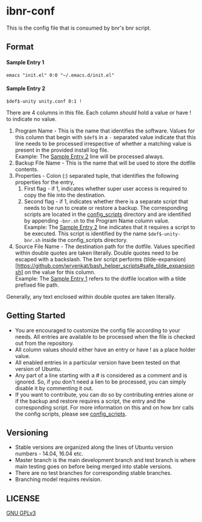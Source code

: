 # ibnr-conf
This is the config file that is consumed by bnr's bnr script.

## Format

#### Sample Entry 1 ####
`emacs "init.el" 0:0 "~/.emacs.d/init.el"`  

#### Sample Entry 2 ####
`$def$-unity unity.conf 0:1 !`  
  
  There are 4 columns in this file. Each column *should* hold a value or have ! to indicate no value.
  1. Program Name - This is the name that identifies the software. Values for this column that begin with `$def$` in a `-` separated value indicate that this line needs to be processed irrespective of whether a matching value is present in the provided install log file.  
     Example: The [Sample Entry 2](https://github.com/wrvenkat/bnr-conf#sample-entry-2) line will be processed always.
  2. Backup File Name - This is the name that will be used to store the dotfile contents.
  3. Properties - Colon (:) separated tuple, that identifies the following properties for the entry,
	 1. First flag - if 1, indicates whether super user access is required to copy the file into the destination.
	 2. Second flag - if 1, indicates whether there is a separate script that needs to be run to create or restore a backup. The corresponding scripts are located in the [config_scripts](https://github.com/wrvenkat/config_scripts) directory and are identified by appending `-bnr.sh` to the Program Name column value.  
		Example: The [Sample Entry 2](https://github.com/wrvenkat/bnr-conf#sample-entry-2) line indicates that it requires a script to be executed. This script is identified by the name `$def$-unity-bnr.sh` inside the config_scripts directory.
  4. Source File Name - The destination path for the dotfile. Values specified within double quotes are taken literally. Double quotes need to be escaped with a backslash. The bnr script performs (tilde-expansion)[https://github.com/wrvenkat/bash_helper_scripts#safe_tilde_expansionsh] on the value for this column.  
	 Example: The [Sample Entry 1](https://github.com/wrvenkat/bnr-conf#sample-entry-1) refers to the dotfile location with a tilde prefixed file path.
  
  Generally, any text enclosed within double quotes are taken literally.

## Getting Started
  * You are encouraged to customize the config file according to your needs. All entries are available to be processed when the file is checked out from the repository.
  * All column values should either have an entry or have ! as a place holder value.
  * All enabled entries in a particular version have been tested on that version of Ubuntu.
  * Any part of a line starting with a # is considered as a comment and is ignored. So, if you don't need a lien to be processed, you can simply disable it by commenting it out.
  * If you want to contribute, you can do so by contributing entries alone or if the backup and restore requires a script, the entry and the corresponding script. For more information on this and on how bnr calls the config scripts, please see [config_scripts](https://github.com/wrvenkat/config_scripts).

## Versioning ##
  * Stable versions are organized along the lines of Ubuntu version numbers - 14.04, 16.04 etc.
  * Master branch is the main development branch and test branch is where main testing goes on before being merged into stable versions.
  * There are no test branches for corresponding stable branches.
  * Branching model requires revision.

## LICENSE

[GNU GPLv3](https://www.gnu.org/licenses/gpl-3.0.en.html)
